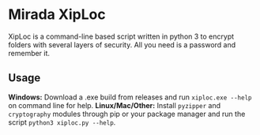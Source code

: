 # Mirada XipLoc
XipLoc is a command-line based script written in python 3 to encrypt folders with several layers of security. All you need is a password and remember it.

## Usage
**Windows:** Download a .exe build from releases and run `xiploc.exe --help` on command line for help.
**Linux/Mac/Other:** Install `pyzipper` and `cryptography` modules through pip or your package manager and run the script `python3 xiploc.py --help`.
